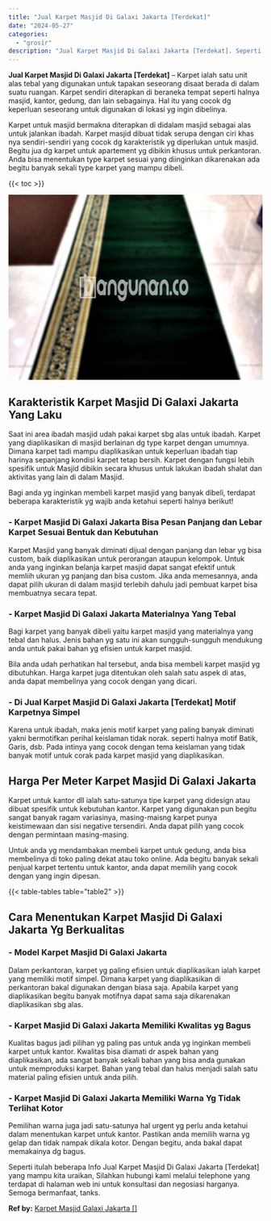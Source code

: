 ```yaml
---
title: "Jual Karpet Masjid Di Galaxi Jakarta [Terdekat]"
date: "2024-05-27"
categories: 
  - "grosir"
description: "Jual Karpet Masjid Di Galaxi Jakarta [Terdekat]. Seperti itulah beberapa Info Jual Karpet Masjid Di Galaxi Jakarta [Terdekat] yang mampu kita uraikan, Sila..."
---
```


**Jual Karpet Masjid Di Galaxi Jakarta \[Terdekat\]** – Karpet ialah satu unit alas tebal yang digunakan untuk tapakan seseorang disaat berada di dalam suatu ruangan. Karpet sendiri diterapkan di beraneka tempat seperti halnya masjid, kantor, gedung, dan lain sebagainya. Hal itu yang cocok dg keperluan seseorang untuk digunakan di lokasi yg ingin dibelinya.

Karpet untuk masjid bermakna diterapkan di didalam masjid sebagai alas untuk jalankan ibadah. Karpet masjid dibuat tidak serupa dengan ciri khas nya sendiri-sendiri yang cocok dg karakteristik yg diperlukan untuk masjid. Begitu jua dg karpet untuk apartement yg dibikin khusus untuk perkantoran. Anda bisa menentukan type karpet sesuai yang diinginkan dikarenakan ada begitu banyak sekali type karpet yang mampu dibeli.

{{< toc >}}

![Jual Karpet Masjid Di Galaxi Jakarta [Terdekat]](/images/grosir-karpet-murah-51.png)

## Karakteristik Karpet Masjid Di Galaxi Jakarta Yang Laku

Saat ini area ibadah masjid udah pakai karpet sbg alas untuk ibadah. Karpet yang diaplikasikan di masjid berlainan dg type karpet dengan umumnya. Dimana karpet tadi mampu diaplikasikan untuk keperluan ibadah tiap harinya sepanjang kondisi karpet tetap bersih. Karpet dengan fungsi lebih spesifik untuk Masjid dibikin secara khusus untuk lakukan ibadah shalat dan aktivitas yang lain di dalam Masjid.

Bagi anda yg inginkan membeli karpet masjid yang banyak dibeli, terdapat beberapa karakteristik yg wajib anda ketahui seperti halnya berikut!

### \- Karpet Masjid Di Galaxi Jakarta Bisa Pesan Panjang dan Lebar Karpet Sesuai Bentuk dan Kebutuhan

Karpet Masjid yang banyak diminati dijual dengan panjang dan lebar yg bisa custom, baik diaplikasikan untuk perorangan ataupun kelompok. Untuk anda yang inginkan belanja karpet masjid dapat sangat efektif untuk memliih ukuran yg panjang dan bisa custom. Jika anda memesannya, anda dapat pilih ukuran di dalam masjid terlebih dahulu jadi pembuat karpet bisa membuatnya secara tepat.

### \- Karpet Masjid Di Galaxi Jakarta Materialnya Yang Tebal

Bagi karpet yang banyak dibeli yaitu karpet masjid yang materialnya yang tebal dan halus. Jenis bahan yg satu ini akan sungguh-sungguh mendukung anda untuk pakai bahan yg efisien untuk karpet masjid.

Bila anda udah perhatikan hal tersebut, anda bisa membeli karpet masjid yg dibutuhkan. Harga karpet juga ditentukan oleh salah satu aspek di atas, anda dapat membelinya yang cocok dengan yang dicari.

### \- Di Jual Karpet Masjid Di Galaxi Jakarta \[Terdekat\] Motif Karpetnya Simpel

Karena untuk ibadah, maka jenis motif karpet yang paling banyak diminati yakni bermotifkan perihal keislaman tidak norak. seperti halnya motif Batik, Garis, dsb. Pada intinya yang cocok dengan tema keislaman yang tidak banyak motif untuk corak pada karpet masjid yang diaplikasikan.

## Harga Per Meter Karpet Masjid Di Galaxi Jakarta

Karpet untuk kantor dll ialah satu-satunya tipe karpet yang didesign atau dibuat spesifik untuk kebutuhan kantor. Karpet yang digunakan pun begitu sangat banyak ragam variasinya, masing-maisng karpet punya keistimewaan dan sisi negative tersendiri. Anda dapat pilih yang cocok dengan permintaan masing-masing.

Untuk anda yg mendambakan membeli karpet untuk gedung, anda bisa membelinya di toko paling dekat atau toko online. Ada begitu banyak sekali penjual karpet tertentu untuk kantor, anda dapat memilih yang cocok dengan yang ingin dipesan.

{{< table-tables table="table2" >}}

## Cara Menentukan Karpet Masjid Di Galaxi Jakarta Yg Berkualitas

### \- Model Karpet Masjid Di Galaxi Jakarta

Dalam perkantoran, karpet yg paling efisien untuk diaplikasikan ialah karpet yang memiliki motif simpel. Dimana karpet yang diaplikasikan di perkantoran bakal digunakan dengan biasa saja. Apabila karpet yang diaplikasikan begitu banyak motifnya dapat sama saja dikarenakan diaplikasikan sbg alas.

### \- Karpet Masjid Di Galaxi Jakarta Memiliki Kwalitas yg Bagus

Kualitas bagus jadi pilihan yg paling pas untuk anda yg inginkan membeli karpet untuk kantor. Kwalitas bisa diamati dr aspek bahan yang diaplikasikan, ada sangat banyak sekali bahan yang bisa anda gunakan untuk memproduksi karpet. Bahan yang tebal dan halus menjadi salah satu material paling efisien untuk anda pilih.

### \- Karpet Masjid Di Galaxi Jakarta Memiliki Warna Yg Tidak Terlihat Kotor

Pemilihan warna juga jadi satu-satunya hal urgent yg perlu anda ketahui dalam menentukan karpet untuk kantor. Pastikan anda memilih warna yg gelap dan tidak nampak dikala kotor. Dengan begitu, anda bakal dapat memakainya dg bagus.

Seperti itulah beberapa Info Jual Karpet Masjid Di Galaxi Jakarta \[Terdekat\] yang mampu kita uraikan, Silahkan hubungi kami melalui telephone yang terdapat di halaman web ini untuk konsultasi dan negosiasi harganya. Semoga bermanfaat, tanks.

**Ref by:**  [Karpet Masjid Galaxi Jakarta []](https://id.wikipedia.org/wiki/Karpet)
